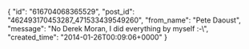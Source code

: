  {
   "id": "616704068365529",
   "post_id": "462493170453287_471533439549260",
   "from_name": "Pete Daoust",
   "message": "No Derek Moran, I did everything by myself :-\\",
   "created_time": "2014-01-26T00:09:06+0000"
 }
